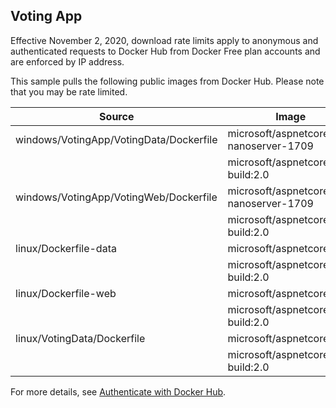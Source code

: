 ## Voting App

Effective November 2, 2020, download rate limits apply to anonymous and authenticated requests to Docker Hub from Docker Free plan accounts and are enforced by IP address.

This sample pulls the following public images from Docker Hub. Please note that you may be rate limited.

| Source                      | Image   |
| -------------               |-------------|
| windows/VotingApp/VotingData/Dockerfile       | microsoft/aspnetcore:2.0-nanoserver-1709       |
|| microsoft/aspnetcore-build:2.0|
| windows/VotingApp/VotingWeb/Dockerfile| microsoft/aspnetcore:2.0-nanoserver-1709|
|| microsoft/aspnetcore-build:2.0|
| linux/Dockerfile-data   | microsoft/aspnetcore:2.0|
|| microsoft/aspnetcore-build:2.0|
| linux/Dockerfile-web| microsoft/aspnetcore:2.0|
|| microsoft/aspnetcore-build:2.0|
| linux/VotingData/Dockerfile       | microsoft/aspnetcore:2.0       |
|| microsoft/aspnetcore-build:2.0|

For more details, see [Authenticate with Docker Hub](https://docs.microsoft.com/en-us/azure/container-registry/buffer-gate-public-content#authenticate-with-docker-hub).